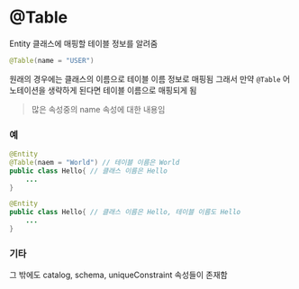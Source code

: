 # @Table

Entity 클래스에 매핑할 테이블 정보를 알려줌

```java
@Table(name = "USER")
```

원래의 경우에는 클래스의 이름으로 테이블 이름 정보로 매핑됨
그래서 만약 `@Table` 어노테이션을 생략하게 된다면 테이블 이름으로 매핑되게 됨

> 많은 속성중의 name 속성에 대한 내용임

### 예

```java
@Entity
@Table(naem = "World") // 테이블 이름은 World
public class Hello{ // 클래스 이름은 Hello
    ...
}
```

```java
@Entity
public class Hello{ // 클래스 이름은 Hello, 테이블 이름도 Hello
    ...
}
```

### 기타

그 밖에도 catalog, schema, uniqueConstraint 속성들이 존재함

